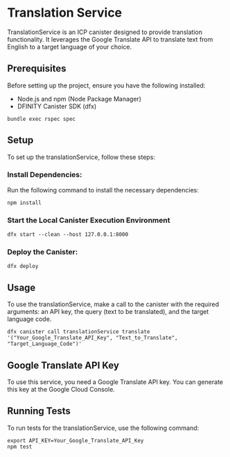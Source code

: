 # Translation Service

TranslationService is an ICP canister designed to provide translation functionality. It leverages the Google Translate API to translate text from English to a target language of your choice.

## Prerequisites

Before setting up the project, ensure you have the following installed:

* Node.js and npm (Node Package Manager)
* DFINITY Canister SDK (dfx)

```
bundle exec rspec spec
```

## Setup

To set up the translationService, follow these steps:

###  Install Dependencies:
Run the following command to install the necessary dependencies:

```
npm install
```

### Start the Local Canister Execution Environment
```
dfx start --clean --host 127.0.0.1:8000
```

### Deploy the Canister:
```
dfx deploy
```

## Usage

To use the translationService, make a call to the canister with the required arguments: an API key, the query (text to be translated), and the target language code.


```
dfx canister call translationService translate '("Your_Google_Translate_API_Key", "Text_to_Translate", "Target_Language_Code")'

```

## Google Translate API Key
To use this service, you need a Google Translate API key. You can generate this key at the Google Cloud Console.

## Running Tests

To run tests for the translationService, use the following command:

```
export API_KEY=Your_Google_Translate_API_Key
npm test
```
